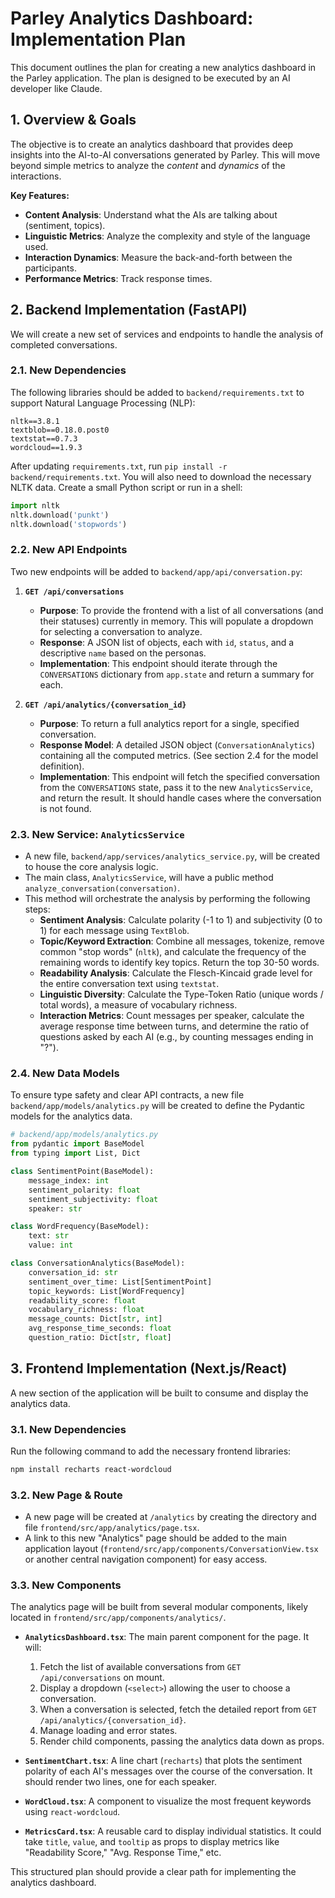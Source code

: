 # Parley Analytics Dashboard: Implementation Plan

This document outlines the plan for creating a new analytics dashboard in the Parley application. The plan is designed to be executed by an AI developer like Claude.

## 1. Overview & Goals

The objective is to create an analytics dashboard that provides deep insights into the AI-to-AI conversations generated by Parley. This will move beyond simple metrics to analyze the *content* and *dynamics* of the interactions.

**Key Features:**

*   **Content Analysis**: Understand what the AIs are talking about (sentiment, topics).
*   **Linguistic Metrics**: Analyze the complexity and style of the language used.
*   **Interaction Dynamics**: Measure the back-and-forth between the participants.
*   **Performance Metrics**: Track response times.

## 2. Backend Implementation (FastAPI)

We will create a new set of services and endpoints to handle the analysis of completed conversations.

### 2.1. New Dependencies

The following libraries should be added to `backend/requirements.txt` to support Natural Language Processing (NLP):

```
nltk==3.8.1
textblob==0.18.0.post0
textstat==0.7.3
wordcloud==1.9.3
```

After updating `requirements.txt`, run `pip install -r backend/requirements.txt`. You will also need to download the necessary NLTK data. Create a small Python script or run in a shell:
```python
import nltk
nltk.download('punkt')
nltk.download('stopwords')
```

### 2.2. New API Endpoints

Two new endpoints will be added to `backend/app/api/conversation.py`:

1.  **`GET /api/conversations`**
    *   **Purpose**: To provide the frontend with a list of all conversations (and their statuses) currently in memory. This will populate a dropdown for selecting a conversation to analyze.
    *   **Response**: A JSON list of objects, each with `id`, `status`, and a descriptive `name` based on the personas.
    *   **Implementation**: This endpoint should iterate through the `CONVERSATIONS` dictionary from `app.state` and return a summary for each.

2.  **`GET /api/analytics/{conversation_id}`**
    *   **Purpose**: To return a full analytics report for a single, specified conversation.
    *   **Response Model**: A detailed JSON object (`ConversationAnalytics`) containing all the computed metrics. (See section 2.4 for the model definition).
    *   **Implementation**: This endpoint will fetch the specified conversation from the `CONVERSATIONS` state, pass it to the new `AnalyticsService`, and return the result. It should handle cases where the conversation is not found.

### 2.3. New Service: `AnalyticsService`

*   A new file, `backend/app/services/analytics_service.py`, will be created to house the core analysis logic.
*   The main class, `AnalyticsService`, will have a public method `analyze_conversation(conversation)`.
*   This method will orchestrate the analysis by performing the following steps:
    *   **Sentiment Analysis**: Calculate polarity (-1 to 1) and subjectivity (0 to 1) for each message using `TextBlob`.
    *   **Topic/Keyword Extraction**: Combine all messages, tokenize, remove common "stop words" (`nltk`), and calculate the frequency of the remaining words to identify key topics. Return the top 30-50 words.
    *   **Readability Analysis**: Calculate the Flesch-Kincaid grade level for the entire conversation text using `textstat`.
    *   **Linguistic Diversity**: Calculate the Type-Token Ratio (unique words / total words), a measure of vocabulary richness.
    *   **Interaction Metrics**: Count messages per speaker, calculate the average response time between turns, and determine the ratio of questions asked by each AI (e.g., by counting messages ending in "?").

### 2.4. New Data Models

To ensure type safety and clear API contracts, a new file `backend/app/models/analytics.py` will be created to define the Pydantic models for the analytics data.

```python
# backend/app/models/analytics.py
from pydantic import BaseModel
from typing import List, Dict

class SentimentPoint(BaseModel):
    message_index: int
    sentiment_polarity: float
    sentiment_subjectivity: float
    speaker: str

class WordFrequency(BaseModel):
    text: str
    value: int

class ConversationAnalytics(BaseModel):
    conversation_id: str
    sentiment_over_time: List[SentimentPoint]
    topic_keywords: List[WordFrequency]
    readability_score: float
    vocabulary_richness: float
    message_counts: Dict[str, int]
    avg_response_time_seconds: float
    question_ratio: Dict[str, float]
```

## 3. Frontend Implementation (Next.js/React)

A new section of the application will be built to consume and display the analytics data.

### 3.1. New Dependencies

Run the following command to add the necessary frontend libraries:

```bash
npm install recharts react-wordcloud
```

### 3.2. New Page & Route

*   A new page will be created at `/analytics` by creating the directory and file `frontend/src/app/analytics/page.tsx`.
*   A link to this new "Analytics" page should be added to the main application layout (`frontend/src/app/components/ConversationView.tsx` or another central navigation component) for easy access.

### 3.3. New Components

The analytics page will be built from several modular components, likely located in `frontend/src/app/components/analytics/`.

*   **`AnalyticsDashboard.tsx`**: The main parent component for the page. It will:
    1.  Fetch the list of available conversations from `GET /api/conversations` on mount.
    2.  Display a dropdown (`<select>`) allowing the user to choose a conversation.
    3.  When a conversation is selected, fetch the detailed report from `GET /api/analytics/{conversation_id}`.
    4.  Manage loading and error states.
    5.  Render child components, passing the analytics data down as props.

*   **`SentimentChart.tsx`**: A line chart (`recharts`) that plots the sentiment polarity of each AI's messages over the course of the conversation. It should render two lines, one for each speaker.

*   **`WordCloud.tsx`**: A component to visualize the most frequent keywords using `react-wordcloud`.

*   **`MetricsCard.tsx`**: A reusable card to display individual statistics. It could take `title`, `value`, and `tooltip` as props to display metrics like "Readability Score," "Avg. Response Time," etc.

This structured plan should provide a clear path for implementing the analytics dashboard. 